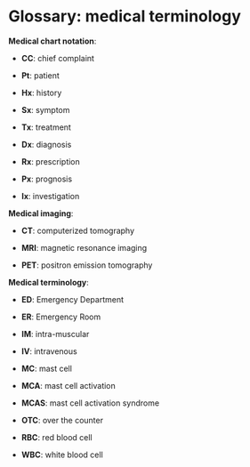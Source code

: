 # Glossary: medical terminology

**Medical chart notation**:

* **CC**: chief complaint

* **Pt**: patient

* **Hx**: history

* **Sx**: symptom

* **Tx**: treatment

* **Dx**: diagnosis

* **Rx**: prescription

* **Px**: prognosis

* **Ix**: investigation

**Medical imaging**:

* **CT**: computerized tomography

* **MRI**: magnetic resonance imaging

* **PET**: positron emission tomography

**Medical terminology**:

* **ED**: Emergency Department

* **ER**: Emergency Room

* **IM**: intra-muscular

* **IV**: intravenous

* **MC**: mast cell

* **MCA**: mast cell activation

* **MCAS**: mast cell activation syndrome

* **OTC**: over the counter

* **RBC**: red blood cell

* **WBC**: white blood cell
